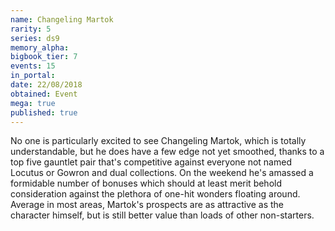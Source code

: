 ```yaml
---
name: Changeling Martok
rarity: 5
series: ds9
memory_alpha:
bigbook_tier: 7
events: 15
in_portal:
date: 22/08/2018
obtained: Event
mega: true
published: true
---
```


No one is particularly excited to see Changeling Martok, which is totally understandable, but he does have a few edge not yet smoothed, thanks to a top five gauntlet pair that's competitive against everyone not named Locutus or Gowron and dual collections. On the weekend he's amassed a formidable number of bonuses which should at least merit behold consideration against the plethora of one-hit wonders floating around. Average in most areas, Martok's prospects are as attractive as the character himself, but is still better value than loads of other non-starters.
